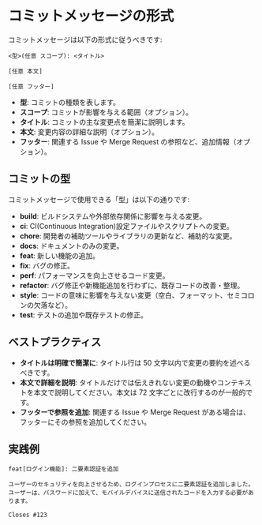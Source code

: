 # コミットメッセージの形式

コミットメッセージは以下の形式に従うべきです:

```
<型>(任意 スコープ): <タイトル>

[任意 本文]

[任意 フッター]
```

- **型**: コミットの種類を表します。
- **スコープ**: コミットが影響を与える範囲（オプション）。
- **タイトル**: コミットの主な変更点を簡潔に説明します。
- **本文**: 変更内容の詳細な説明（オプション）。
- **フッター**: 関連する Issue や Merge Request の参照など、追加情報（オプション）。

## コミットの型

コミットメッセージで使用できる「型」は以下の通りです:

- **build**: ビルドシステムや外部依存関係に影響を与える変更。
- **ci**: CI(Continuous Integration)設定ファイルやスクリプトへの変更。
- **chore**: 開発者の補助ツールやライブラリの更新など、補助的な変更。
- **docs**: ドキュメントのみの変更。
- **feat**: 新しい機能の追加。
- **fix**: バグの修正。
- **perf**: パフォーマンスを向上させるコード変更。
- **refactor**: バグ修正や新機能追加を行わずに、既存コードの改善・整理。
- **style**: コードの意味に影響を与えない変更（空白、フォーマット、セミコロンの欠落など）。
- **test**: テストの追加や既存テストの修正。

## ベストプラクティス

- **タイトルは明確で簡潔に**: タイトル行は 50 文字以内で変更の要約を述べるべきです。
- **本文で詳細を説明**: タイトルだけでは伝えきれない変更の動機やコンテキストを本文で説明してください。本文は 72 文字ごとに改行するのが一般的です。
- **フッターで参照を追加**: 関連する Issue や Merge Request がある場合は、フッターにその参照を追加してください。

## 実践例

```
feat[ログイン機能]: 二要素認証を追加

ユーザーのセキュリティを向上させるため、ログインプロセスに二要素認証を追加しました。ユーザーは、パスワードに加えて、モバイルデバイスに送信されたコードを入力する必要があります。

Closes #123
```
